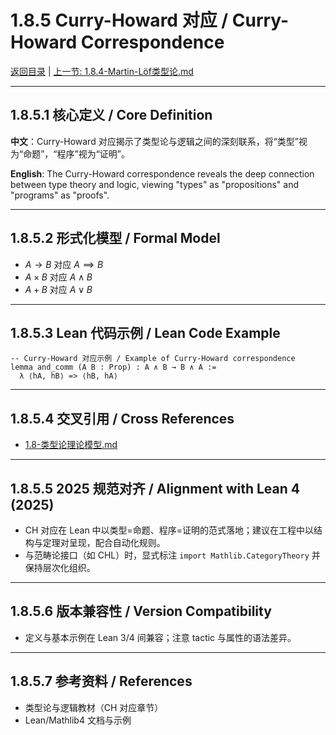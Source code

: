 # 1.8.5 Curry-Howard 对应 / Curry-Howard Correspondence

[返回目录](../CONTINUOUS_PROGRESS.md) | [上一节: 1.8.4-Martin-Löf类型论.md](1.8.4-Martin-Löf类型论.md)

---

## 1.8.5.1 核心定义 / Core Definition

**中文**：Curry-Howard 对应揭示了类型论与逻辑之间的深刻联系，将“类型”视为“命题”，“程序”视为“证明”。

**English**: The Curry-Howard correspondence reveals the deep connection between type theory and logic, viewing "types" as "propositions" and "programs" as "proofs".

---

## 1.8.5.2 形式化模型 / Formal Model

- $A \to B$ 对应 $A \implies B$
- $A \times B$ 对应 $A \land B$
- $A + B$ 对应 $A \lor B$

---

## 1.8.5.3 Lean 代码示例 / Lean Code Example

```lean
-- Curry-Howard 对应示例 / Example of Curry-Howard correspondence
lemma and_comm (A B : Prop) : A ∧ B → B ∧ A :=
  λ ⟨hA, hB⟩ => ⟨hB, hA⟩
```

---

## 1.8.5.4 交叉引用 / Cross References

- [1.8-类型论理论模型.md](1.8-类型论理论模型.md)

---

## 1.8.5.5 2025 规范对齐 / Alignment with Lean 4 (2025)

- CH 对应在 Lean 中以类型=命题、程序=证明的范式落地；建议在工程中以结构与定理对呈现，配合自动化规则。
- 与范畴论接口（如 CHL）时，显式标注 `import Mathlib.CategoryTheory` 并保持层次化组织。

---

## 1.8.5.6 版本兼容性 / Version Compatibility

- 定义与基本示例在 Lean 3/4 间兼容；注意 tactic 与属性的语法差异。

---

## 1.8.5.7 参考资料 / References

- 类型论与逻辑教材（CH 对应章节）
- Lean/Mathlib4 文档与示例
